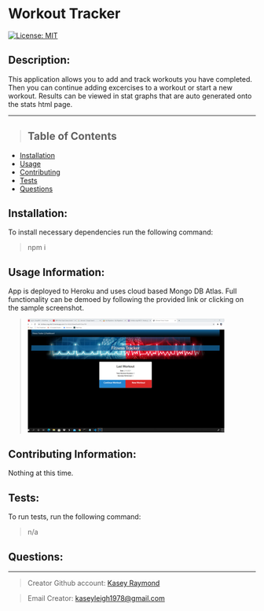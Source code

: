# Workout Tracker

[![License: MIT](https://img.shields.io/badge/License-MIT-yellow.svg)](https://opensource.org/licenses/MIT)

## Description:

This application allows you to add and track workouts you have completed. Then you can continue adding excercises to a workout or start a new workout. Results can be viewed in stat graphs that are auto generated onto the stats html page.

---

> ## Table of Contents

- [Installation](#installation)
- [Usage](#usage)
- [Contributing](#contributing)
- [Tests](#tests)
- [Questions](#questions)

## Installation:

To install necessary dependencies run the following command:

> npm i

## Usage Information:

App is deployed to Heroku and uses cloud based Mongo DB Atlas. Full functionality can be demoed by following the provided link or clicking on the sample screenshot.

> <img src="public/assets/app-screenshot.jpg" width="400"></img>

## Contributing Information:

Nothing at this time.

## Tests:

To run tests, run the following command:

> n/a

## Questions:

---

> Creator Github account: [Kasey Raymond](https://api.github.com/users/KcRaymond)

> Email Creator: [kaseyleigh1978@gmail.com](mailto:)
